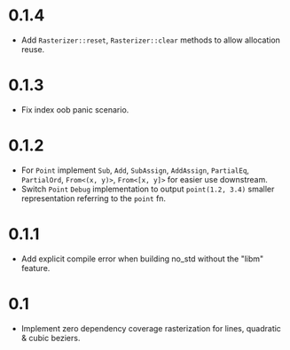 # 0.1.4
* Add `Rasterizer::reset`, `Rasterizer::clear` methods to allow allocation reuse.

# 0.1.3
* Fix index oob panic scenario.

# 0.1.2
* For `Point` implement `Sub`, `Add`, `SubAssign`, `AddAssign`, `PartialEq`, `PartialOrd`, `From<(x, y)>`,
  `From<[x, y]>` for easier use downstream.
* Switch `Point` `Debug` implementation to output `point(1.2, 3.4)` smaller representation referring to the `point` fn.

# 0.1.1
* Add explicit compile error when building no_std without the "libm" feature.

# 0.1
* Implement zero dependency coverage rasterization for lines, quadratic & cubic beziers.
